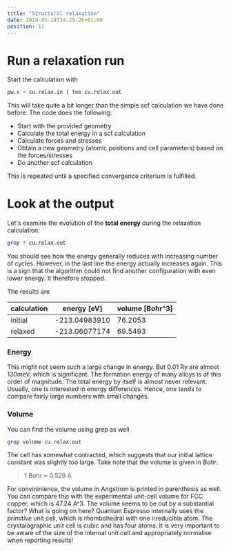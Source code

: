 ```yaml
---
title: "Structural relaxation"
date: 2018-05-14T14:29:26+01:00
position: 11
---
```


# Run a relaxation run

Start the calculation with

```bash
pw.x < cu.relax.in | tee cu.relax.out
```

This will take quite a bit longer than the simple scf calculation we have done before. The code does the following:

- Start with the provided geometry
- Calculate the total energy in a scf calculation
- Calculate forces and stresses
- Obtain a new geometry (atomic positions and cell parameters) based on the forces/stresses
- Do another scf calculation

This is repeated until a specified convergence criterium is fulfilled.

# Look at the output

Let's examine the evolution of the **total energy** during the relaxation calculation:

```bash
grep ! cu.relax.out
```

You should see how the energy generally reduces with increasing number of cycles. However, in the last line the energy actually increases again. This is a sign that the algorithm could not find another configuration with even lower energy. It therefore stopped.

The results are

| calculation | energy [eV]   | volume [Bohr^3] |
| ----------- | ------------- | --------------- |
| initial     | -213.04983910 | 76.2053         |
| relaxed     | -213.06077174 | 69.5493         |

### Energy

This might not seem such a large change in energy. But 0.01 Ry are almost 130meV, which is significant. The formation energy of many alloys is of this order of magnitude. The total energy by itself is almost never relevant. Usually, one is interested in energy differences. Hence, one tends to compare fairly large numbers with small changes.

### Volume

You can find the volume using grep as well

```bash
grep volume cu.relax.out
```

The cell has somewhat contracted, which suggests that our initial lattice constant was slightly too large. Take note that the volume is given in *Bohr*. 

> 1 Bohr = 0.529 A

For convininience, the volume in Angstrom is printed in parenthesis as well. You can compare this with the experimental unit-cell volume for FCC copper, which is 47.24 A^3. The volume seems to be out by a substantial factor?  What is going on here? Quantum Espresso internally uses the *primitive* unit cell, which is rhombohedral with one irreducible atom. The crystalographic unit cell is cubic and has four atoms. It is very important to be aware of the size of the internal unit cell and appropriately normalise when reporting results!
